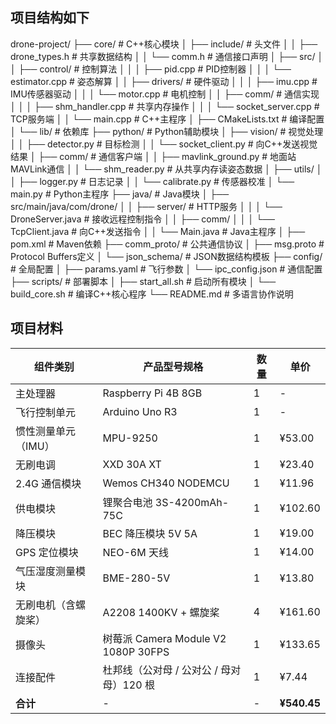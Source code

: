 ## 项目结构如下
drone-project/
├── core/                           # C++核心模块
│   ├── include/                    # 头文件
│   │   ├── drone_types.h           # 共享数据结构
│   │   └── comm.h                  # 通信接口声明
│   ├── src/
│   │   ├── control/                # 控制算法
│   │   │   ├── pid.cpp             # PID控制器
│   │   │   └── estimator.cpp       # 姿态解算
│   │   ├── drivers/                # 硬件驱动
│   │   │   ├── imu.cpp             # IMU传感器驱动
│   │   │   └── motor.cpp           # 电机控制
│   │   ├── comm/                   # 通信实现
│   │   │   ├── shm_handler.cpp     # 共享内存操作
│   │   │   └── socket_server.cpp   # TCP服务端
│   │   └── main.cpp                # C++主程序
│   ├── CMakeLists.txt              # 编译配置
│   └── lib/                        # 依赖库
├── python/                         # Python辅助模块
│   ├── vision/                     # 视觉处理
│   │   ├── detector.py             # 目标检测
│   │   └── socket_client.py        # 向C++发送视觉结果
│   ├── comm/                       # 通信客户端
│   │   ├── mavlink_ground.py       # 地面站MAVLink通信
│   │   └── shm_reader.py           # 从共享内存读姿态数据
│   ├── utils/
│   │   ├── logger.py               # 日志记录
│   │   └── calibrate.py            # 传感器校准
│   └── main.py                     # Python主程序
├── java/                           # Java模块
│   ├── src/main/java/com/drone/
│   │   ├── server/                 # HTTP服务
│   │   │   └── DroneServer.java    # 接收远程控制指令
│   │   ├── comm/
│   │   │   └── TcpClient.java      # 向C++发送指令
│   │   └── Main.java               # Java主程序
│   ├── pom.xml                     # Maven依赖
├── comm_proto/                     # 公共通信协议
│   ├── msg.proto                   # Protocol Buffers定义
│   └── json_schema/                # JSON数据结构模板
├── config/                         # 全局配置
│   ├── params.yaml                 # 飞行参数
│   └── ipc_config.json             # 通信配置
├── scripts/                        # 部署脚本
│   ├── start_all.sh                # 启动所有模块
│   └── build_core.sh               # 编译C++核心程序
└── README.md                       # 多语言协作说明
## 项目材料
| 组件类别        | 产品型号规格                           | 数量 | 单价          |
| ----------- | -------------------------------- | -- | ----------- |
| 主处理器        | Raspberry Pi 4B 8GB              | 1  | -           |
| 飞行控制单元      | Arduino Uno R3                   | 1  | -           |
| 惯性测量单元（IMU） | MPU-9250                         | 1  | ¥53.00      |
| 无刷电调        | XXD 30A XT                       | 1  | ¥23.40      |
| 2.4G 通信模块   | Wemos CH340 NODEMCU              | 1  | ¥11.96      |
| 供电模块        | 锂聚合电池 3S-4200mAh-75C             | 1  | ¥102.60     |
| 降压模块        | BEC 降压模块 5V 5A                   | 1  | ¥19.00      |
| GPS 定位模块    | NEO-6M 天线                        | 1  | ¥14.00      |
| 气压湿度测量模块    | BME-280-5V                       | 1  | ¥13.80      |
| 无刷电机（含螺旋桨）  | A2208 1400KV + 螺旋桨               | 4  | ¥161.60     |
| 摄像头         | 树莓派 Camera Module V2 1080P 30FPS | 1  | ¥133.65     |
| 连接配件        | 杜邦线（公对母 / 公对公 / 母对母）120 根        | 1  | ¥7.44       |
| **合计**      | -                                | -  | **¥540.45** |
